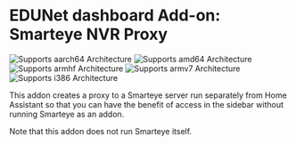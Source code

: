 # EDUNet dashboard Add-on: Smarteye NVR Proxy

![Supports aarch64 Architecture][aarch64-shield] ![Supports amd64 Architecture][amd64-shield] ![Supports armhf Architecture][armhf-shield] ![Supports armv7 Architecture][armv7-shield] ![Supports i386 Architecture][i386-shield]

This addon creates a proxy to a Smarteye server run separately from Home Assistant so that you can have the benefit of access in the sidebar without running Smarteye as an addon.

Note that this addon does not run Smarteye itself.

[Smarteye]: https://github.com/edunetai/smarteye
[aarch64-shield]: https://img.shields.io/badge/aarch64-yes-green.svg
[amd64-shield]: https://img.shields.io/badge/amd64-yes-green.svg
[armhf-shield]: https://img.shields.io/badge/armhf-yes-green.svg
[armv7-shield]: https://img.shields.io/badge/armv7-yes-green.svg
[i386-shield]: https://img.shields.io/badge/i386-yes-green.svg